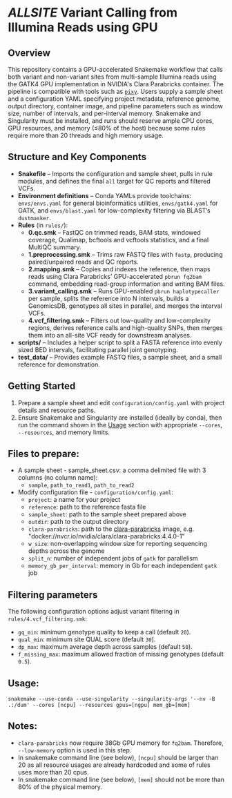 # *ALLSITE* Variant Calling from Illumina Reads using GPU

## Overview
This repository contains a GPU-accelerated Snakemake workflow that calls both variant and non-variant sites from multi-sample Illumina reads using the GATK4 GPU implementation in NVIDIA's Clara Parabricks container. The pipeline is compatible with tools such as [`pixy`](https://pixy.readthedocs.io/en/latest/). Users supply a sample sheet and a configuration YAML specifying project metadata, reference genome, output directory, container image, and pipeline parameters such as window size, number of intervals, and per-interval memory. Snakemake and Singularity must be installed, and runs should reserve ample CPU cores, GPU resources, and memory (≤80% of the host) because some rules require more than 20 threads and high memory usage.

## Structure and Key Components
- **Snakefile** – Imports the configuration and sample sheet, pulls in rule modules, and defines the final `all` target for QC reports and filtered VCFs.
- **Environment definitions** – Conda YAMLs provide toolchains: `envs/envs.yaml` for general bioinformatics utilities, `envs/gatk4.yaml` for GATK, and `envs/blast.yaml` for low-complexity filtering via BLAST’s `dustmasker`.
- **Rules** (in `rules/`):
  - **0.qc.smk** – FastQC on trimmed reads, BAM stats, windowed coverage, Qualimap, bcftools and vcftools statistics, and a final MultiQC summary.
  - **1.preprocessing.smk** – Trims raw FASTQ files with `fastp`, producing paired/unpaired reads and QC reports.
  - **2.mapping.smk** – Copies and indexes the reference, then maps reads using Clara Parabricks’ GPU-accelerated `pbrun fq2bam` command, embedding read-group information and writing BAM files.
  - **3.variant_calling.smk** – Runs GPU-enabled `pbrun haplotypecaller` per sample, splits the reference into N intervals, builds a GenomicsDB, genotypes all sites in parallel, and merges the interval VCFs.
  - **4.vcf_filtering.smk** – Filters out low-quality and low-complexity regions, derives reference calls and high-quality SNPs, then merges them into an all-site VCF ready for downstream analyses.
- **scripts/** – Includes a helper script to split a FASTA reference into evenly sized BED intervals, facilitating parallel joint genotyping.
- **test_data/** – Provides example FASTQ files, a sample sheet, and a small reference for demonstration.

## Getting Started
1. Prepare a sample sheet and edit `configuration/config.yaml` with project details and resource paths.
2. Ensure Snakemake and Singularity are installed (ideally by conda), then run the command shown in the [Usage](#usage) section with appropriate `--cores`, `--resources`, and memory limits.

## Files to prepare:
 - A sample sheet - sample_sheet.csv: a comma delimited file with 3 columns (no column name):
   - `sample`, `path_to_read1`, `path_to_read2`
 - Modify configuration file - `configuration/config.yaml`:
   - `project`: a name for your project
   - `reference`:  path to the reference fasta file
   - `sample_sheet`: path to the sample sheet prepared above
   - `outdir`: path to the output directory
   - `clara-parabricks`: path to the [clara-parabricks](https://docs.nvidia.com/clara/parabricks/latest/index.html) image, e.g. "docker://nvcr.io/nvidia/clara/clara-parabricks:4.4.0-1"
   - `w_size`: non-overlapping window size for reporting sequencing depths across the genome
   - `split_n`: number of independent jobs of `gatk` for parallelism
   - `memory_gb_per_interval`: memory in Gb for each independent `gatk` job

## Filtering parameters
The following configuration options adjust variant filtering in `rules/4.vcf_filtering.smk`:

- `gq_min`: minimum genotype quality to keep a call (default `20`).
- `qual_min`: minimum site QUAL score (default `30`).
- `dp_max`: maximum average depth across samples (default `50`).
- `f_missing_max`: maximum allowed fraction of missing genotypes (default `0.5`).

## Usage:
`snakemake --use-conda --use-singularity --singularity-args '--nv -B .:/dum' --cores [ncpu] --resources gpus=[ngpu] mem_gb=[mem]`

## Notes:
 - `clara-parabricks` now require 38Gb GPU memory for `fq2bam`. Therefore, `--low-memory` option is used in this step.
 - In snakemake command line (see below), `[ncpu]` should be larger than 20 as all resource usages are already hardcoded and some of rules uses more than 20 cpus.
 - In snakemake command line (see below), `[mem]` should not be more than 80% of the physical memory.
   

